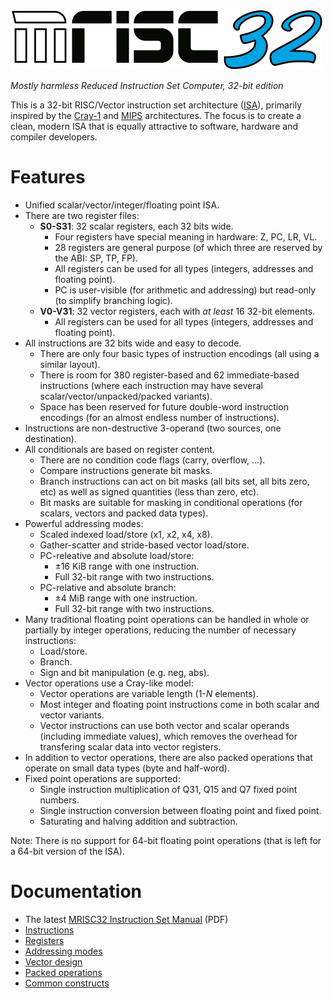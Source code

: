 ![MRISC32](doc/mrisc32-logo.png)

*Mostly harmless Reduced Instruction Set Computer, 32-bit edition*

This is a 32-bit RISC/Vector instruction set architecture ([ISA](https://en.wikipedia.org/wiki/Instruction_set_architecture)), primarily inspired by the [Cray-1](https://en.wikipedia.org/wiki/Cray-1) and [MIPS](https://en.wikipedia.org/wiki/MIPS_architecture) architectures. The focus is to create a clean, modern ISA that is equally attractive to software, hardware and compiler developers.

# Features

* Unified scalar/vector/integer/floating point ISA.
* There are two register files:
  - **S0-S31**: 32 scalar registers, each 32 bits wide.
    - Four registers have special meaning in hardware: Z, PC, LR, VL.
    - 28 registers are general purpose (of which three are reserved by the ABI: SP, TP, FP).
    - All registers can be used for all types (integers, addresses and floating point).
    - PC is user-visible (for arithmetic and addressing) but read-only (to simplify branching logic).
  - **V0-V31**: 32 vector registers, each with *at least* 16 32-bit elements.
    - All registers can be used for all types (integers, addresses and floating point).
* All instructions are 32 bits wide and easy to decode.
  - There are only four basic types of instruction encodings (all using a similar layout).
  - There is room for 380 register-based and 62 immediate-based instructions (where each instruction may have several scalar/vector/unpacked/packed variants).
  - Space has been reserved for future double-word instruction encodings (for an almost endless number of instructions).
* Instructions are non-destructive 3-operand (two sources, one destination).
* All conditionals are based on register content.
  - There are no condition code flags (carry, overflow, ...).
  - Compare instructions generate bit masks.
  - Branch instructions can act on bit masks (all bits set, all bits zero, etc) as well as signed quantities (less than zero, etc).
  - Bit masks are suitable for masking in conditional operations (for scalars, vectors and packed data types).
* Powerful addressing modes:
  - Scaled indexed load/store (x1, x2, x4, x8).
  - Gather-scatter and stride-based vector load/store.
  - PC-releative and absolute load/store:
    - ±16 KiB range with one instruction.
    - Full 32-bit range with two instructions.
  - PC-relative and absolute branch:
    - ±4 MiB range with one instruction.
    - Full 32-bit range with two instructions.
* Many traditional floating point operations can be handled in whole or partially by integer operations, reducing the number of necessary instructions:
  - Load/store.
  - Branch.
  - Sign and bit manipulation (e.g. neg, abs).
* Vector operations use a Cray-like model:
  - Vector operations are variable length (1-*N* elements).
  - Most integer and floating point instructions come in both scalar and vector variants.
  - Vector instructions can use both vector and scalar operands (including immediate values), which removes the overhead for transfering scalar data into vector registers.
* In addition to vector operations, there are also packed operations that operate on small data types (byte and half-word).
* Fixed point operations are supported:
  - Single instruction multiplication of Q31, Q15 and Q7 fixed point numbers.
  - Single instruction conversion between floating point and fixed point.
  - Saturating and halving addition and subtraction.

Note: There is no support for 64-bit floating point operations (that is left for a 64-bit version of the ISA).


# Documentation

* The latest [MRISC32 Instruction Set Manual](https://github.com/mrisc32/mrisc32/releases/latest) (PDF)
* [Instructions](doc/Instructions.md)
* [Registers](doc/Registers.md)
* [Addressing modes](doc/AddressingModes.md)
* [Vector design](doc/VectorDesign.md)
* [Packed operations](doc/PackedOperations.md)
* [Common constructs](doc/CommonConstructs.md)
